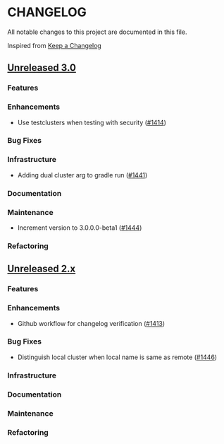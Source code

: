 # CHANGELOG
All notable changes to this project are documented in this file.

Inspired from [Keep a Changelog](https://keepachangelog.com/en/1.1.0/)

## [Unreleased 3.0](https://github.com/opensearch-project/anomaly-detection/compare/2.x...HEAD)
### Features
### Enhancements
- Use testclusters when testing with security ([#1414](https://github.com/opensearch-project/anomaly-detection/pull/1414))
### Bug Fixes
### Infrastructure
- Adding dual cluster arg to gradle run ([#1441](https://github.com/opensearch-project/anomaly-detection/pull/1441))
### Documentation
### Maintenance
- Increment version to 3.0.0.0-beta1 ([#1444](https://github.com/opensearch-project/anomaly-detection/pull/1444))
### Refactoring

## [Unreleased 2.x](https://github.com/opensearch-project/anomaly-detection/compare/2.19...2.x)
### Features

### Enhancements
- Github workflow for changelog verification ([#1413](https://github.com/opensearch-project/anomaly-detection/pull/1413))
### Bug Fixes
- Distinguish local cluster when local name is same as remote ([#1446](https://github.com/opensearch-project/anomaly-detection/pull/1446))
### Infrastructure
### Documentation
### Maintenance
### Refactoring